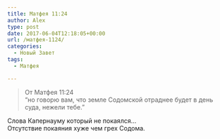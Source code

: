 ```yaml
---
title: Матфея 11:24
author: Alex
type: post
date: 2017-06-04T12:18:05+00:00
url: /матфея-1124/
categories:
  - Новый Завет
tags:
  - Матфея

---
```

> От Матфея 11:24  
> &#8220;но говорю вам, что земле Содомской отраднее будет в день суда, нежели тебе.&#8221;

  
Слова Капернауму который не покаялся&#8230;  
Отсутствие покаяния хуже чем грех Содома.